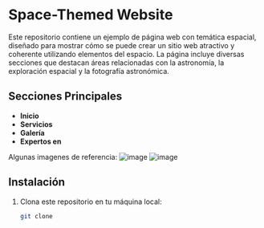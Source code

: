 # Space-Themed Website

Este repositorio contiene un ejemplo de página web con temática espacial, diseñado para mostrar cómo se puede crear un sitio web atractivo y coherente utilizando elementos del espacio. La página incluye diversas secciones que destacan áreas relacionadas con la astronomía, la exploración espacial y la fotografía astronómica.

## Secciones Principales

- **Inicio**
- **Servicios**
- **Galería**
- **Expertos en**

Algunas imagenes de referencia:
  ![image](https://github.com/user-attachments/assets/6673f7e8-0667-4332-b6eb-e6c89d8e327b)
  ![image](https://github.com/user-attachments/assets/e16a0347-e33d-4587-a538-80221c45b22c)



## Instalación

1. Clona este repositorio en tu máquina local:
   ```bash
   git clone
